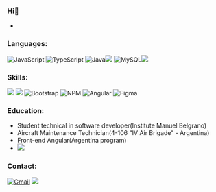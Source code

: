 ### Hi👋


* 

### Languages:
![JavaScript](https://img.shields.io/badge/javascript-%23323330.svg?style=flat&logo=javascript&logoColor=%23F7DF1E)
![TypeScript](https://img.shields.io/badge/typescript-%23007ACC.svg?style=flat&logo=typescript&logoColor=white)
![Java](https://img.shields.io/badge/Java-ED8B00?style=for-the-badge&logo=openjdk&logoColor=white)![](https://img.shields.io/badge/Spring-6DB33F?style=for-the-badge&logo=spring&logoColor=white)
![MySQL](https://img.shields.io/badge/MySQL-005C84?style=for-the-badge&logo=mysql&logoColor=white)![](https://img.shields.io/badge/Python-14354C?style=for-the-badge&logo=python&logoColor=white)


### Skills:
![](https://img.shields.io/badge/HTML5-E34F26?style=for-the-badge&logo=html5&logoColor=white)
![](https://img.shields.io/badge/CSS-239120?&style=for-the-badge&logo=css3&logoColor=white)
![Bootstrap](https://img.shields.io/badge/bootstrap-%23563D7C.svg?style=flat&logo=bootstrap&logoColor=white)
![NPM](https://img.shields.io/badge/NPM-%23000000.svg?style=flat&logo=npm&logoColor=white)
![Angular](https://img.shields.io/badge/angular-%23DD0031.svg?style=flat&logo=angular&logoColor=white)
![Figma](https://img.shields.io/badge/figma-%23F24E1E.svg?style=flat&logo=figma&logoColor=white)



### Education:
* Student technical in software developer(Institute Manuel Belgrano)
* Aircraft Maintenance Technician(4-106 "IV Air Brigade" - Argentina)
* Front-end Angular(Argentina program)
* ![](https://img.shields.io/badge/Udemy-EC5252?style=for-the-badge&logo=Udemy&logoColor=white)


### Contact:
[![Gmail](https://img.shields.io/badge/Gmail-D14836?style=for-the-badge&logo=gmail&logoColor=white)](mailto:antolustraducciones@gmail.com)
![](https://img.shields.io/badge/website-000000?style=for-the-badge&logo=About.me&logoColor=white)
